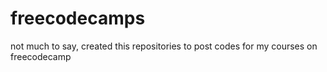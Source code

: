 # freecodecamps
not much to say, created this repositories to post codes for my courses on freecodecamp 
